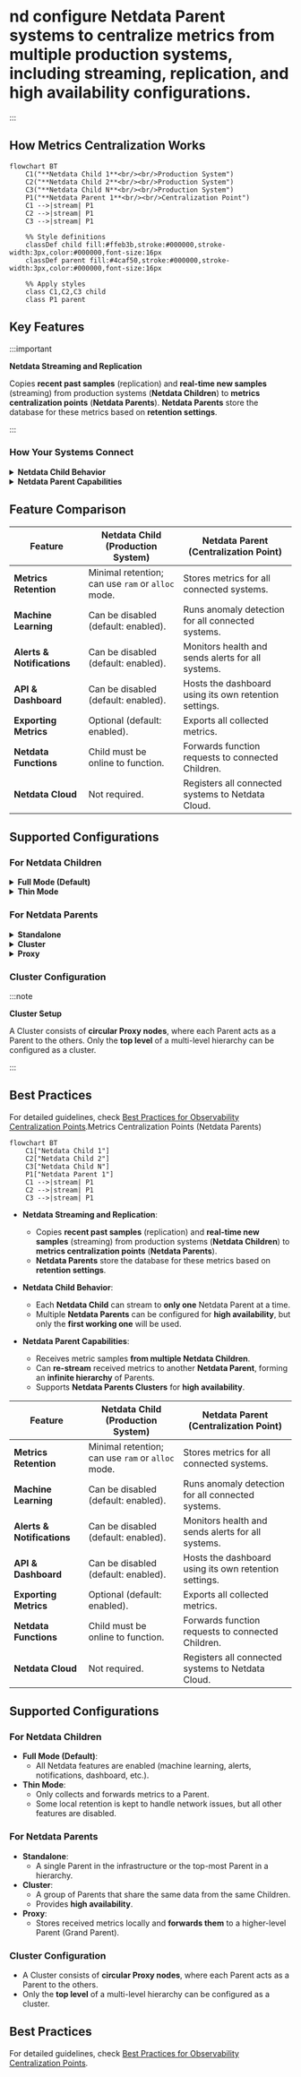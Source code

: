 # nd configure Netdata Parent systems to centralize metrics from multiple production systems, including streaming, replication, and high availability configurations.

:::

## How Metrics Centralization Works

```mermaid
flowchart BT
    C1("**Netdata Child 1**<br/><br/>Production System")
    C2("**Netdata Child 2**<br/><br/>Production System")
    C3("**Netdata Child N**<br/><br/>Production System")
    P1("**Netdata Parent 1**<br/><br/>Centralization Point")
    C1 -->|stream| P1
    C2 -->|stream| P1
    C3 -->|stream| P1
    
    %% Style definitions
    classDef child fill:#ffeb3b,stroke:#000000,stroke-width:3px,color:#000000,font-size:16px
    classDef parent fill:#4caf50,stroke:#000000,stroke-width:3px,color:#000000,font-size:16px
    
    %% Apply styles
    class C1,C2,C3 child
    class P1 parent
```

## Key Features

:::important

**Netdata Streaming and Replication**

Copies **recent past samples** (replication) and **real-time new samples** (streaming) from production systems (**Netdata Children**) to **metrics centralization points** (**Netdata Parents**). **Netdata Parents** store the database for these metrics based on **retention settings**.

:::

### How Your Systems Connect

<details>
<summary><strong>Netdata Child Behavior</strong></summary><br/>

- Each **Netdata Child** can stream to **only one** Netdata Parent at a time.
- Multiple **Netdata Parents** can be configured for **high availability**, but only the **first working one** will be used.

<br/>
</details>

<details>
<summary><strong>Netdata Parent Capabilities</strong></summary><br/>

- Receives metric samples **from multiple Netdata Children**.
- Can **re-stream** received metrics to another **Netdata Parent**, forming an **infinite hierarchy** of Parents.
- Supports **Netdata Parents Clusters** for **high availability**.

<br/>
</details>

## Feature Comparison

| Feature                    | Netdata Child (Production System)                 | Netdata Parent (Centralization Point)                 |
|----------------------------|---------------------------------------------------|-------------------------------------------------------|
| **Metrics Retention**      | Minimal retention; can use `ram` or `alloc` mode. | Stores metrics for all connected systems.             |
| **Machine Learning**       | Can be disabled (default: enabled).               | Runs anomaly detection for all connected systems.     |
| **Alerts & Notifications** | Can be disabled (default: enabled).               | Monitors health and sends alerts for all systems.     |
| **API & Dashboard**        | Can be disabled (default: enabled).               | Hosts the dashboard using its own retention settings. |
| **Exporting Metrics**      | Optional (default: enabled).                      | Exports all collected metrics.                        |
| **Netdata Functions**      | Child must be online to function.                 | Forwards function requests to connected Children.     |
| **Netdata Cloud**          | Not required.                                     | Registers all connected systems to Netdata Cloud.     |

## Supported Configurations

### For Netdata Children

<details>
<summary><strong>Full Mode (Default)</strong></summary><br/>

All Netdata features are enabled (machine learning, alerts, notifications, dashboard, etc.).

<br/>
</details>

<details>
<summary><strong>Thin Mode</strong></summary><br/>

Only collects and forwards metrics to a Parent. Some local retention is kept to handle network issues, but all other features are disabled.

<br/>
</details>

### For Netdata Parents

<details>
<summary><strong>Standalone</strong></summary><br/>

A single Parent in the infrastructure or the top-most Parent in a hierarchy.

<br/>
</details>

<details>
<summary><strong>Cluster</strong></summary><br/>

A group of Parents that share the same data from the same Children. Provides **high availability**.

<br/>
</details>

<details>
<summary><strong>Proxy</strong></summary><br/>

Stores received metrics locally and **forwards them** to a higher-level Parent (Grand Parent).

<br/>
</details>

### Cluster Configuration

:::note

**Cluster Setup**

A Cluster consists of **circular Proxy nodes**, where each Parent acts as a Parent to the others. Only the **top level** of a multi-level hierarchy can be configured as a cluster.

:::

## Best Practices

For detailed guidelines, check [Best Practices for Observability Centralization Points](/docs/observability-centralization-points/best-practices.md).Metrics Centralization Points (Netdata Parents)

```mermaid
flowchart BT
    C1["Netdata Child 1"]
    C2["Netdata Child 2"]
    C3["Netdata Child N"]
    P1["Netdata Parent 1"]
    C1 -->|stream| P1
    C2 -->|stream| P1
    C3 -->|stream| P1
```

- **Netdata Streaming and Replication**:
    - Copies **recent past samples** (replication) and **real-time new samples** (streaming) from production systems (**Netdata Children**) to **metrics centralization points** (**Netdata Parents**).
    - **Netdata Parents** store the database for these metrics based on **retention settings**.

- **Netdata Child Behavior**:
    - Each **Netdata Child** can stream to **only one** Netdata Parent at a time.
    - Multiple **Netdata Parents** can be configured for **high availability**, but only the **first working one** will be used.

- **Netdata Parent Capabilities**:
    - Receives metric samples **from multiple Netdata Children**.
    - Can **re-stream** received metrics to another **Netdata Parent**, forming an **infinite hierarchy** of Parents.
    - Supports **Netdata Parents Clusters** for **high availability**.

| Feature                    | Netdata Child (Production System)                 | Netdata Parent (Centralization Point)                 |
|----------------------------|---------------------------------------------------|-------------------------------------------------------|
| **Metrics Retention**      | Minimal retention; can use `ram` or `alloc` mode. | Stores metrics for all connected systems.             |
| **Machine Learning**       | Can be disabled (default: enabled).               | Runs anomaly detection for all connected systems.     |
| **Alerts & Notifications** | Can be disabled (default: enabled).               | Monitors health and sends alerts for all systems.     |
| **API & Dashboard**        | Can be disabled (default: enabled).               | Hosts the dashboard using its own retention settings. |
| **Exporting Metrics**      | Optional (default: enabled).                      | Exports all collected metrics.                        |
| **Netdata Functions**      | Child must be online to function.                 | Forwards function requests to connected Children.     |
| **Netdata Cloud**          | Not required.                                     | Registers all connected systems to Netdata Cloud.     |

## **Supported Configurations**

### **For Netdata Children**

- **Full Mode (Default)**:
    - All Netdata features are enabled (machine learning, alerts, notifications, dashboard, etc.).
- **Thin Mode**:
    - Only collects and forwards metrics to a Parent.
    - Some local retention is kept to handle network issues, but all other features are disabled.

### **For Netdata Parents**

- **Standalone**:
    - A single Parent in the infrastructure or the top-most Parent in a hierarchy.
- **Cluster**:
    - A group of Parents that share the same data from the same Children.
    - Provides **high availability**.
- **Proxy**:
    - Stores received metrics locally and **forwards them** to a higher-level Parent (Grand Parent).

### **Cluster Configuration**

- A Cluster consists of **circular Proxy nodes**, where each Parent acts as a Parent to the others.
- Only the **top level** of a multi-level hierarchy can be configured as a cluster.

## **Best Practices**

For detailed guidelines, check [Best Practices for Observability Centralization Points](/docs/observability-centralization-points/best-practices.md).
